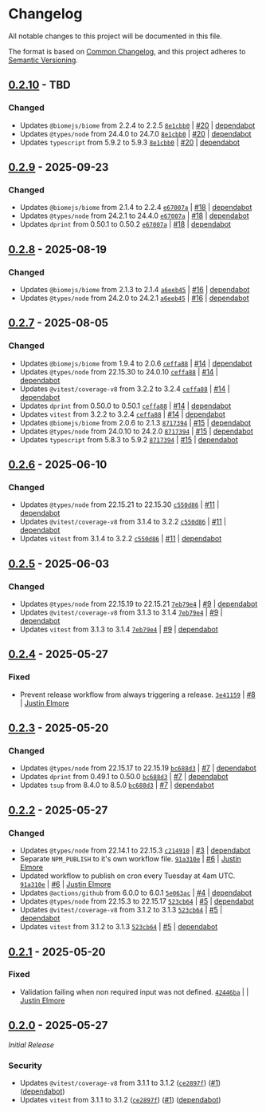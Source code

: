 # Changelog

All notable changes to this project will be documented in this file.

The format is based on [Common Changelog](https://common-changelog.org),
and this project adheres to [Semantic Versioning](https://semver.org/spec/v2.0.0.html).

## [0.2.10] - TBD

### Changed

- Updates `@biomejs/biome` from 2.2.4 to 2.2.5 [`8e1cbb0`](https://github.com/jelmore1674/github-action-helpers/commit/8e1cbb0fcff905c91e059581adda48c8dcf321fa) | [#20](https://github.com/jelmore1674/github-action-helpers/pull/20) | [dependabot](https://github.com/apps/dependabot)
- Updates `@types/node` from 24.4.0 to 24.7.0 [`8e1cbb0`](https://github.com/jelmore1674/github-action-helpers/commit/8e1cbb0fcff905c91e059581adda48c8dcf321fa) | [#20](https://github.com/jelmore1674/github-action-helpers/pull/20) | [dependabot](https://github.com/apps/dependabot)
- Updates `typescript` from 5.9.2 to 5.9.3 [`8e1cbb0`](https://github.com/jelmore1674/github-action-helpers/commit/8e1cbb0fcff905c91e059581adda48c8dcf321fa) | [#20](https://github.com/jelmore1674/github-action-helpers/pull/20) | [dependabot](https://github.com/apps/dependabot)

## [0.2.9] - 2025-09-23

### Changed

- Updates `@biomejs/biome` from 2.1.4 to 2.2.4 [`e67007a`](https://github.com/jelmore1674/github-action-helpers/commit/e67007a30db47609af4c2186f2c3ad0f78f907ad) | [#18](https://github.com/jelmore1674/github-action-helpers/pull/18) | [dependabot](https://github.com/apps/dependabot)
- Updates `@types/node` from 24.2.1 to 24.4.0 [`e67007a`](https://github.com/jelmore1674/github-action-helpers/commit/e67007a30db47609af4c2186f2c3ad0f78f907ad) | [#18](https://github.com/jelmore1674/github-action-helpers/pull/18) | [dependabot](https://github.com/apps/dependabot)
- Updates `dprint` from 0.50.1 to 0.50.2 [`e67007a`](https://github.com/jelmore1674/github-action-helpers/commit/e67007a30db47609af4c2186f2c3ad0f78f907ad) | [#18](https://github.com/jelmore1674/github-action-helpers/pull/18) | [dependabot](https://github.com/apps/dependabot)

## [0.2.8] - 2025-08-19

### Changed

- Updates `@biomejs/biome` from 2.1.3 to 2.1.4 [`a6eeb45`](https://github.com/jelmore1674/github-action-helpers/commit/a6eeb4528a77519c464bb8fbf776dea9c429eb78) | [#16](https://github.com/jelmore1674/github-action-helpers/pull/16) | [dependabot](https://github.com/apps/dependabot)
- Updates `@types/node` from 24.2.0 to 24.2.1 [`a6eeb45`](https://github.com/jelmore1674/github-action-helpers/commit/a6eeb4528a77519c464bb8fbf776dea9c429eb78) | [#16](https://github.com/jelmore1674/github-action-helpers/pull/16) | [dependabot](https://github.com/apps/dependabot)

## [0.2.7] - 2025-08-05

### Changed

- Updates `@biomejs/biome` from 1.9.4 to 2.0.6 [`ceffa88`](https://github.com/jelmore1674/github-action-helpers/commit/ceffa88b567801917ba51f750f7015bb4c7821d7) | [#14](https://github.com/jelmore1674/github-action-helpers/pull/14) | [dependabot](https://github.com/apps/dependabot)
- Updates `@types/node` from 22.15.30 to 24.0.10 [`ceffa88`](https://github.com/jelmore1674/github-action-helpers/commit/ceffa88b567801917ba51f750f7015bb4c7821d7) | [#14](https://github.com/jelmore1674/github-action-helpers/pull/14) | [dependabot](https://github.com/apps/dependabot)
- Updates `@vitest/coverage-v8` from 3.2.2 to 3.2.4 [`ceffa88`](https://github.com/jelmore1674/github-action-helpers/commit/ceffa88b567801917ba51f750f7015bb4c7821d7) | [#14](https://github.com/jelmore1674/github-action-helpers/pull/14) | [dependabot](https://github.com/apps/dependabot)
- Updates `dprint` from 0.50.0 to 0.50.1 [`ceffa88`](https://github.com/jelmore1674/github-action-helpers/commit/ceffa88b567801917ba51f750f7015bb4c7821d7) | [#14](https://github.com/jelmore1674/github-action-helpers/pull/14) | [dependabot](https://github.com/apps/dependabot)
- Updates `vitest` from 3.2.2 to 3.2.4 [`ceffa88`](https://github.com/jelmore1674/github-action-helpers/commit/ceffa88b567801917ba51f750f7015bb4c7821d7) | [#14](https://github.com/jelmore1674/github-action-helpers/pull/14) | [dependabot](https://github.com/apps/dependabot)
- Updates `@biomejs/biome` from 2.0.6 to 2.1.3 [`8717394`](https://github.com/jelmore1674/github-action-helpers/commit/8717394535ae5f9e0b0f41f055b7c3ac6ae801f5) | [#15](https://github.com/jelmore1674/github-action-helpers/pull/15) | [dependabot](https://github.com/apps/dependabot)
- Updates `@types/node` from 24.0.10 to 24.2.0 [`8717394`](https://github.com/jelmore1674/github-action-helpers/commit/8717394535ae5f9e0b0f41f055b7c3ac6ae801f5) | [#15](https://github.com/jelmore1674/github-action-helpers/pull/15) | [dependabot](https://github.com/apps/dependabot)
- Updates `typescript` from 5.8.3 to 5.9.2 [`8717394`](https://github.com/jelmore1674/github-action-helpers/commit/8717394535ae5f9e0b0f41f055b7c3ac6ae801f5) | [#15](https://github.com/jelmore1674/github-action-helpers/pull/15) | [dependabot](https://github.com/apps/dependabot)

## [0.2.6] - 2025-06-10

### Changed

- Updates `@types/node` from 22.15.21 to 22.15.30 [`c550d86`](https://github.com/jelmore1674/github-action-helpers/commit/c550d86fe3a5c81f5f27c25bfe29f6f2a9b862a5) | [#11](https://github.com/jelmore1674/github-action-helpers/pull/11) | [dependabot](https://github.com/apps/dependabot)
- Updates `@vitest/coverage-v8` from 3.1.4 to 3.2.2 [`c550d86`](https://github.com/jelmore1674/github-action-helpers/commit/c550d86fe3a5c81f5f27c25bfe29f6f2a9b862a5) | [#11](https://github.com/jelmore1674/github-action-helpers/pull/11) | [dependabot](https://github.com/apps/dependabot)
- Updates `vitest` from 3.1.4 to 3.2.2 [`c550d86`](https://github.com/jelmore1674/github-action-helpers/commit/c550d86fe3a5c81f5f27c25bfe29f6f2a9b862a5) | [#11](https://github.com/jelmore1674/github-action-helpers/pull/11) | [dependabot](https://github.com/apps/dependabot)

## [0.2.5] - 2025-06-03

### Changed

- Updates `@types/node` from 22.15.19 to 22.15.21 [`7eb79e4`](https://github.com/jelmore1674/github-action-helpers/commit/7eb79e46fb80b0b92fd008a62abd6227807332e7) | [#9](https://github.com/jelmore1674/github-action-helpers/pull/9) | [dependabot](https://github.com/apps/dependabot)
- Updates `@vitest/coverage-v8` from 3.1.3 to 3.1.4 [`7eb79e4`](https://github.com/jelmore1674/github-action-helpers/commit/7eb79e46fb80b0b92fd008a62abd6227807332e7) | [#9](https://github.com/jelmore1674/github-action-helpers/pull/9) | [dependabot](https://github.com/apps/dependabot)
- Updates `vitest` from 3.1.3 to 3.1.4 [`7eb79e4`](https://github.com/jelmore1674/github-action-helpers/commit/7eb79e46fb80b0b92fd008a62abd6227807332e7) | [#9](https://github.com/jelmore1674/github-action-helpers/pull/9) | [dependabot](https://github.com/apps/dependabot)

## [0.2.4] - 2025-05-27

### Fixed

- Prevent release workflow from always triggering a release. [`3e41159`](https://github.com/jelmore1674/github-action-helpers/commit/3e41159a00d5df7d5b19a771ca904ed81c9cd29d) | [#8](https://github.com/jelmore1674/github-action-helpers/pull/8) | [Justin Elmore](https://github.com/jelmore1674)

## [0.2.3] - 2025-05-20

### Changed

- Updates `@types/node` from 22.15.17 to 22.15.19 [`bc688d3`](https://github.com/jelmore1674/github-action-helpers/commit/bc688d314fcc40e299f2c1d26990bae68213fc47) | [#7](https://github.com/jelmore1674/github-action-helpers/pull/7) | [dependabot](https://github.com/apps/dependabot)
- Updates `dprint` from 0.49.1 to 0.50.0 [`bc688d3`](https://github.com/jelmore1674/github-action-helpers/commit/bc688d314fcc40e299f2c1d26990bae68213fc47) | [#7](https://github.com/jelmore1674/github-action-helpers/pull/7) | [dependabot](https://github.com/apps/dependabot)
- Updates `tsup` from 8.4.0 to 8.5.0 [`bc688d3`](https://github.com/jelmore1674/github-action-helpers/commit/bc688d314fcc40e299f2c1d26990bae68213fc47) | [#7](https://github.com/jelmore1674/github-action-helpers/pull/7) | [dependabot](https://github.com/apps/dependabot)

## [0.2.2] - 2025-05-27

### Changed

- Updates `@types/node` from 22.14.1 to 22.15.3 [`c214910`](https://github.com/jelmore1674/github-action-helpers/commit/c214910426327085a5705f0bc9a6333fedfe919d) | [#3](https://github.com/jelmore1674/github-action-helpers/pull/3) | [dependabot](https://github.com/apps/dependabot)
- Separate `NPM_PUBLISH` to it's own workflow file. [`91a310e`](https://github.com/jelmore1674/github-action-helpers/commit/91a310eea510022b5631108da03f1582c97f9d45) | [#6](https://github.com/jelmore1674/github-action-helpers/pull/6) | [Justin Elmore](https://github.com/jelmore1674)
- Updated workflow to publish on cron every Tuesday at 4am UTC. [`91a310e`](https://github.com/jelmore1674/github-action-helpers/commit/91a310eea510022b5631108da03f1582c97f9d45) | [#6](https://github.com/jelmore1674/github-action-helpers/pull/6) | [Justin Elmore](https://github.com/jelmore1674)
- Updates `@actions/github` from 6.0.0 to 6.0.1 [`5e063ac`](https://github.com/jelmore1674/github-action-helpers/commit/5e063ac915fdce33dc189ca534c772b28f40beba) | [#4](https://github.com/jelmore1674/github-action-helpers/pull/4) | [dependabot](https://github.com/apps/dependabot)
- Updates `@types/node` from 22.15.3 to 22.15.17 [`523cb64`](https://github.com/jelmore1674/github-action-helpers/commit/523cb64fb0ca2aa2fef1e989420bf76423fff2f0) | [#5](https://github.com/jelmore1674/github-action-helpers/pull/5) | [dependabot](https://github.com/apps/dependabot)
- Updates `@vitest/coverage-v8` from 3.1.2 to 3.1.3 [`523cb64`](https://github.com/jelmore1674/github-action-helpers/commit/523cb64fb0ca2aa2fef1e989420bf76423fff2f0) | [#5](https://github.com/jelmore1674/github-action-helpers/pull/5) | [dependabot](https://github.com/apps/dependabot)
- Updates `vitest` from 3.1.2 to 3.1.3 [`523cb64`](https://github.com/jelmore1674/github-action-helpers/commit/523cb64fb0ca2aa2fef1e989420bf76423fff2f0) | [#5](https://github.com/jelmore1674/github-action-helpers/pull/5) | [dependabot](https://github.com/apps/dependabot)

## [0.2.1] - 2025-05-20

### Fixed

- Validation failing when non required input was not defined. [`42446ba`](https://github.com/jelmore1674/github-action-helpers/commit/42446ba88011e3486ec08b1ddd0809ecd737a12a) | | [Justin Elmore](https://github.com/jelmore1674)

## [0.2.0] - 2025-05-27

_Initial Release_

### Security

- Updates `@vitest/coverage-v8` from 3.1.1 to 3.1.2 ([`ce2897f`](https://github.com/jelmore1674/github-action-helpers/commit/ce2897f495b6fef2da88a6f5164c4f661ccd64a7)) ([#1](https://github.com/jelmore1674/github-action-helpers/pull/1)) ([dependabot](https://github.com/apps/dependabot))
- Updates `vitest` from 3.1.1 to 3.1.2 ([`ce2897f`](https://github.com/jelmore1674/github-action-helpers/commit/ce2897f495b6fef2da88a6f5164c4f661ccd64a7)) ([#1](https://github.com/jelmore1674/github-action-helpers/pull/1)) ([dependabot](https://github.com/apps/dependabot))

[0.2.10]: https://github.com/jelmore1674/github-action-helpers/releases/tag/v0.2.10
[0.2.9]: https://github.com/jelmore1674/github-action-helpers/releases/tag/v0.2.9
[0.2.8]: https://github.com/jelmore1674/github-action-helpers/releases/tag/v0.2.8
[0.2.7]: https://github.com/jelmore1674/github-action-helpers/releases/tag/v0.2.7
[0.2.6]: https://github.com/jelmore1674/github-action-helpers/releases/tag/v0.2.6
[0.2.5]: https://github.com/jelmore1674/github-action-helpers/releases/tag/v0.2.5
[0.2.4]: https://github.com/jelmore1674/github-action-helpers/releases/tag/v0.2.4
[0.2.3]: https://github.com/jelmore1674/github-action-helpers/releases/tag/v0.2.3
[0.2.2]: https://github.com/jelmore1674/github-action-helpers/releases/tag/v0.2.2
[0.2.1]: https://github.com/jelmore1674/github-action-helpers/releases/tag/v0.2.1
[0.2.0]: https://github.com/jelmore1674/github-action-helpers/releases/tag/v0.2.0
